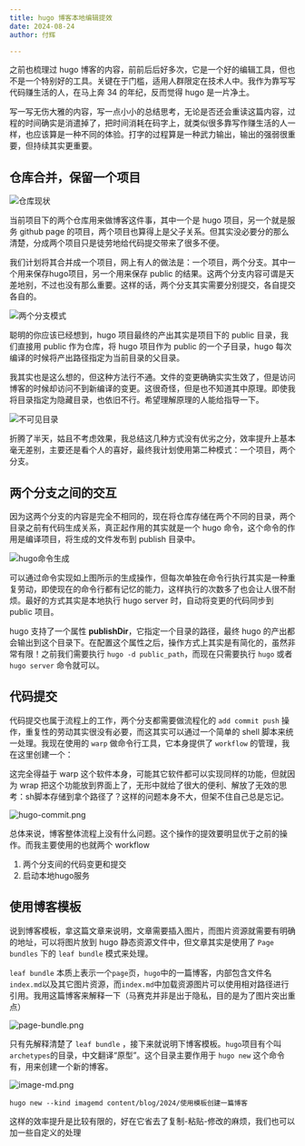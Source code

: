 ```yaml
---
title: hugo 博客本地编辑提效
date: 2024-08-24
author: 付辉

---
```


之前也梳理过 hugo 博客的内容，前前后后好多次，它是一个好的编辑工具，但也不是一个特别好的工具。关键在于门槛，适用人群限定在技术人中。我作为靠写写代码赚生活的人，在马上奔 34 的年纪，反而觉得 hugo 是一片净土。

写一写无伤大雅的内容，写一点小小的总结思考，无论是否还会重读这篇内容，过程的时间确实是消遣掉了，把时间消耗在码字上，就类似很多靠写作赚生活的人一样，也应该算是一种不同的体验。打字的过程算是一种武力输出，输出的强弱很重要，但持续其实更重要。


## 仓库合并，保留一个项目

![仓库现状](src-repos.png)

当前项目下的两个仓库用来做博客这件事，其中一个是 hugo 项目，另一个就是服务 github page 的项目，两个项目也算得上是父子关系。但其实没必要分的那么清楚，分成两个项目只是徒劳地给代码提交带来了很多不便。

我们计划将其合并成一个项目，网上有人的做法是：一个项目，两个分支。其中一个用来保存hugo项目，另一个用来保存 public 的结果。这两个分支内容可谓是天差地别，不过也没有那么重要。这样的话，两个分支其实需要分别提交，各自提交各自的。

![两个分支模式](repo-branch.png)

聪明的你应该已经想到，hugo 项目最终的产出其实是项目下的 public 目录，我们直接用 public 作为仓库，将 hugo 项目作为 public 的一个子目录，hugo 每次编译的时候将产出路径指定为当前目录的父目录。

我其实也是这么想的，但这种方法行不通。文件的变更确确实实生效了，但是访问博客的时候却访问不到新编译的变更。这很奇怪，但是也不知道其中原理。即使我将目录指定为隐藏目录，也依旧不行。希望理解原理的人能给指导一下。

![不可见目录](hugo-dir.png)

折腾了半天，姑且不考虑效果，我总结这几种方式没有优劣之分，效率提升上基本毫无差别，主要还是看个人的喜好，最终我计划使用第二种模式：一个项目，两个分支。

## 两个分支之间的交互

因为这两个分支的内容是完全不相同的，现在将仓库存储在两个不同的目录，两个目录之前有代码生成关系，真正起作用的其实就是一个 hugo 命令，这个命令的作用是编译项目，将生成的文件发布到 publish 目录中。

![hugo命令生成](public-dir.png)

可以通过命令实现如上图所示的生成操作，但每次单独在命令行执行其实是一种重复劳动，即使现在的命令行都有记忆的能力，这样执行的次数多了也会让人很不耐烦。最好的方式其实是本地执行 hugo server 时，自动将变更的代码同步到 public 项目。

hugo 支持了一个属性 **publishDir**，它指定一个目录的路径，最终 hugo 的产出都会输出到这个目录下。在配置这个属性之后，操作方式上其实是有简化的，虽然非常有限！之前我们需要执行 `hugo -d public_path`，而现在只需要执行 `hugo` 或者 `hugo server` 命令就可以。

## 代码提交

代码提交也属于流程上的工作，两个分支都需要做流程化的 `add commit push` 操作，重复性的劳动其实很没有必要，而这其实可以通过一个简单的 shell 脚本来统一处理。我现在使用的 `warp` 做命令行工具，它本身提供了 `workflow` 的管理，我在这里创建一个：

这完全得益于 warp 这个软件本身，可能其它软件都可以实现同样的功能，但就因为 wrap 把这个功能放到界面上了，无形中就给了很大的便利、解放了无效的思考：sh脚本存储到拿个路径了？这样的问题本身不大，但架不住自己总是忘记。

![hugo-commit.png](hugo-commit.png)

总体来说，博客整体流程上没有什么问题。这个操作的提效要明显优于之前的操作。而我主要使用的也就两个 workflow
1. 两个分支间的代码变更和提交
2. 启动本地hugo服务

## 使用博客模板

说到博客模板，拿这篇文章来说明，文章需要插入图片，而图片资源就需要有明确的地址，可以将图片放到 hugo 静态资源文件中，但文章其实是使用了 `Page bundles` 下的 `leaf bundle` 模式来处理。

`leaf bundle` 本质上表示一个`page`页，`hugo`中的一篇博客，内部包含文件名`index.md`以及其它图片资源，而`index.md`中加载资源图片可以使用相对路径进行引用。我用这篇博客来解释一下（马赛克并非是出于隐私，目的是为了图片突出重点）

![page-bundle.png](page-bundle.png)

只有先解释清楚了 `leaf bundle` ，接下来就说明下博客模板。`hugo`项目有个叫`archetypes`的目录，中文翻译“原型”。这个目录主要作用于 `hugo new` 这个命令有，用来创建一个新的博客。

![image-md.png](image-md.png)

```
hugo new --kind imagemd content/blog/2024/使用模板创建一篇博客
```

这样的效率提升是比较有限的，好在它省去了复制-粘贴-修改的麻烦，我们也可以加一些自定义的处理